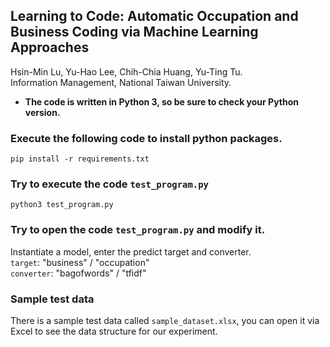 ## Learning to Code: Automatic Occupation and Business Coding via Machine Learning Approaches<br>
Hsin-Min Lu, Yu-Hao Lee, Chih-Chia Huang, Yu-Ting Tu.<br>
Information Management, National Taiwan University.<br>

- <b>The code is written in Python 3, so be sure to check your Python version.</b>

### Execute the following code to install python packages.
```
pip install -r requirements.txt
```

### Try to execute the code ```test_program.py```
```
python3 test_program.py
```

### Try to open the code ```test_program.py``` and modify it.
Instantiate a model, enter the predict target and converter.<br>
```target```: "business" / "occupation"<br>
```converter```: "bagofwords" / "tfidf"<br>

### Sample test data
There is a sample test data called ```sample_dataset.xlsx```, you can open it via Excel to see the data structure for our experiment.
